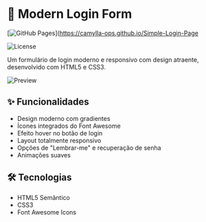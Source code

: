 # 🎨 Modern Login Form

[![GitHub Pages](https://img.shields.io/badge/🌐-Live%20Demo-blue?style=flat-square)](https://camylla-ops.github.io/Simple-Login-Page

![License](https://img.shields.io/badge/license-MIT-green?style=flat-square)

Um formulário de login moderno e responsivo com design atraente, desenvolvido com HTML5 e CSS3.

![Preview](./sreenshot.png)

## ✨ Funcionalidades
- Design moderno com gradientes
- Ícones integrados do Font Awesome
- Efeito hover no botão de login
- Layout totalmente responsivo
- Opções de "Lembrar-me" e recuperação de senha
- Animações suaves

## 🛠️ Tecnologias
- HTML5 Semântico
- CSS3 
- Font Awesome Icons

